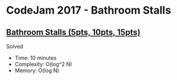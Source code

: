 # CodeJam 2017 - Bathroom Stalls

## [Bathroom Stalls (5pts, 10pts, 15pts)](https://codingcompetitions.withgoogle.com/codejam/round/00000000002017f7/0000000000201905)

Solved

* Time: 10 minutes
* Complexity: O(log^2 N)
* Memory: O(log N)
